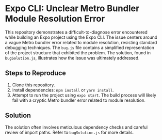 # Expo CLI: Unclear Metro Bundler Module Resolution Error

This repository demonstrates a difficult-to-diagnose error encountered while building an Expo project using the Expo CLI. The issue centers around a vague Metro bundler error related to module resolution, resisting standard debugging techniques.  The `bug.js` file contains a simplified representation of the project structure that exhibited the problem. The solution, found in `bugSolution.js`, illustrates how the issue was ultimately addressed.

## Steps to Reproduce

1. Clone this repository.
2. Install dependencies: `npm install` or `yarn install`.
3. Attempt to run the project using `expo start`. The build process will likely fail with a cryptic Metro bundler error related to module resolution. 

## Solution

The solution often involves meticulous dependency checks and careful review of import paths. Refer to `bugSolution.js` for more details.